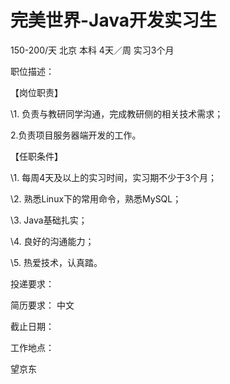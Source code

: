 # 完美世界-Java开发实习生

150-200/天 北京 本科 4天／周 实习3个月

职位描述：

【岗位职责】

\1. 负责与教研同学沟通，完成教研侧的相关技术需求；

2.负责项目服务器端开发的工作。



【任职条件】

\1. 每周4天及以上的实习时间，实习期不少于3个月；

\2. 熟悉Linux下的常用命令，熟悉MySQL；  

\3. Java基础扎实；

\4. 良好的沟通能力；

\5. 热爱技术，认真踏。



投递要求：

简历要求： 中文

截止日期：

工作地点：

望京东